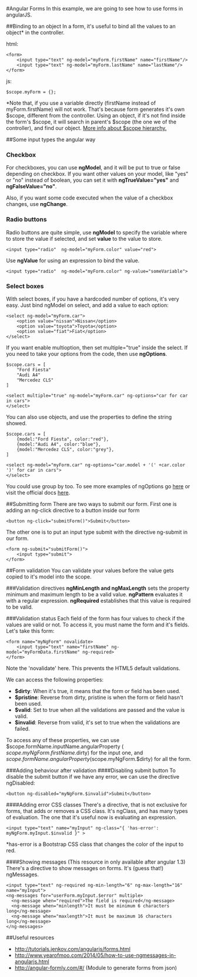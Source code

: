 #Angular Forms
In this example, we are going to see how to use forms in angularJS.

##Binding to an object
In a form, it's useful to bind all the values to an object* in the controller.

html:

    <form>
        <input type="text" ng-model="myForm.firstName" name="firstName"/>
        <input type="text" ng-model="myForm.lastName" name="lastName"/>
    </form>

js:

    $scope.myForm = {};

\*Note that, if you use a variable directly (firstName instead of myForm.firstName) will not work. That's because form generates it's own $scope, different from the controller. Using an object, if it's not find inside the form's $scope, it will search in parent's $scope (the one we of the controller), and find our object. [More info about $scope hierarchy.](https://github.com/angular/angular.js/wiki/Understanding-Scopes)

##Some input types the angular way
### Checkbox
For checkboxes, you can use **ngModel**, and it will be put to true or false depending on checkbox. If you want other values on your model, like "yes" or "no" instead of boolean, you can set it with **ngTrueValue="yes"** and **ngFalseValue="no"**.

Also, if you want some code executed when the value of a checkbox changes, use **ngChange**.

### Radio buttons
Radio buttons are quite simple, use **ngModel** to specify the variable where to store the value if selected, and set **value** to the value to store.

    <input type="radio"  ng-model="myForm.color" value="red">

Use **ngValue** for using an expression to bind the value.

    <input type="radio"  ng-model="myForm.color" ng-value="someVariable">

### Select boxes
With select boxes, if you have a hardcoded number of options, it's very easy. Just bind ngModel on select, and add a value to each option:


    <select ng-model="myForm.car">
        <option value="nissan">Nissan</option>
        <option value="toyota">Toyota</option>
        <option value="fiat">Fiat</option>
    </select>

If you want enable multioption, then set multiple="true" inside the select.
If you need to take your options from the code, then use **ngOptions**.

    $scope.cars = [
        "Ford Fiesta"
        "Audi A4"
        "Mercedez CLS"
    ]

    <select multiple="true" ng-model="myForm.car" ng-options="car for car in cars">
    </select>

You can also use objects, and use the properties to define the string showed.

    $scope.cars = [
        {model:"Ford Fiesta", color:"red"},
        {model:"Audi A4", color:"blue"},
        {model:"Mercedez CLS", color:"grey"},
    ]

    <select ng-model="myForm.car" ng-options="car.model + '(' +car.color ')' for car in cars">
    </select>

You could use group by too. To see more examples of ngOptions go [here](http://odetocode.com/blogs/scott/archive/2013/06/19/using-ngoptions-in-angularjs.aspx) or visit the official docs [here](https://docs.angularjs.org/api/ng/directive/ngOptions).

##Submitting form
There are two ways to submit our form. First one is adding an ng-click directive to a button inside our form

    <button ng-click="submitForm()">Submit</button>

The other one is to put an input type submit with the directive ng-submit in our form.

    <form ng-submit="submitForm()">
        <input type="submit">
    </form>

##Form validation
You can validate your values before the value gets copied to it's model into the scope.

###Validation directives
**ngMinLength and ngMaxLength** sets the property minimum and maximum length to be a valid value. **ngPattern** evaluates it with a regular expression. **ngRequired** establishes that this value is required to be valid.

###Validation status
Each field of the form has four values to check if the values are valid or not. To access it, you must name the form and it's fields. Let's take this form:

    <form name="myNgForm" novalidate>
        <input type="text" name="firstName" ng-model="myFormData.firstName" ng-required>
    </form>

Note the 'novalidate' here. This prevents the HTML5 default validations.

We can access the following properties:

- **$dirty**: When it's true, it means that the form or field has been used.
- **$pristine**: Reverse from dirty, pristine is when the form or field hasn't been used.
- **$valid**: Set to true when all the validations are passed and the value is valid.
- **$invalid**: Reverse from valid, it's set to true when the validations are failed.

To access any of these properties, we can use $scope.formName.inputName.angularProperty ( $scope.myNgForm.firstName.$dirty) for the input one, and $scope.formName.angularProperty($scope.myNgForm.$dirty) for all the form.

###Adding behaviour after validation
####Disabling submit button
To disable the submit button if we have any error, we can use the directive ngDisabled:

    <button ng-disabled="myNgForm.$invalid">Submit</button>

####Adding error CSS classes
There's a directive, that is not exclusive for forms, that adds or removes a CSS class. It's ngClass, and has many types of evaluation. The one that it's useful now is evaluating an expression.

    <input type="text" name="myInput" ng-class="{ 'has-error': myNgForm.myInput.$invalid }" >

\*has-error is a Bootstrap CSS class that changes the color of the input to red.

####Showing messages
(This resource in only available after angular 1.3) There's a directive to show messages on forms. It's (guess that!) ngMessages.

    <input type="text" ng-required ng-min-length="6" ng-max-length="16" name="myInput">
    <ng-messages for="userForm.myInput.$error" multiple>
      <ng-message when="required">The field is required</ng-message>
      <ng-message when="minlength">It must be minimum 6 characters long</ng-message>
      <ng-message when="maxlength">It must be maximum 16 characters long</ng-message>
    </ng-messages>
##Useful resources

- http://tutorials.jenkov.com/angularjs/forms.html
- http://www.yearofmoo.com/2014/05/how-to-use-ngmessages-in-angularjs.html
- http://angular-formly.com/#/ (Module to generate forms from json)
